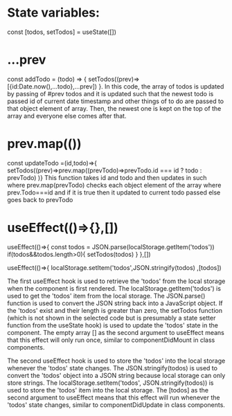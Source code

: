 # State variables:
const [todos, setTodos] = useState([])
# ...prev
const addTodo = (todo) => {
    setTodos((prev)=>[{id:Date.now(),...todo},...prev])
  }.
In this code, the array of todos is updated by passing of #prev todos and it is updated such that the newest todo is passed id of current date timestamp and other things of to do are passed to that object element of array.
Then, the newest one is kept on the top of the array and everyone else comes after that. 

# prev.map(())
const updateTodo =(id,todo)=>{
    setTodos((prev)=>prev.map((prevTodo)=>prevTodo.id === id ? todo : prevTodo)
  )}
This function takes id and todo and then updates in such where prev.map(prevTodo) checks each object element of the array where prev.Todo===id and if it is true then it updated to current todo passed else goes back to prevTodo

# useEffect(()=>{},[])
useEffect(()=>{
  const todos = JSON.parse(localStorage.getItem('todos'))
  if(todos&&todos.length>0){
    setTodos(todos)
  }
},[])

useEffect(()=>{
  localStorage.setItem('todos',JSON.stringify(todos)
,[todos])

The first useEffect hook is used to retrieve the 'todos' from the local storage when the component is first rendered. The localStorage.getItem('todos') is used to get the 'todos' item from the local storage. The JSON.parse() function is used to convert the JSON string back into a JavaScript object. If the 'todos' exist and their length is greater than zero, the setTodos function (which is not shown in the selected code but is presumably a state setter function from the useState hook) is used to update the 'todos' state in the component. The empty array [] as the second argument to useEffect means that this effect will only run once, similar to componentDidMount in class components.

The second useEffect hook is used to store the 'todos' into the local storage whenever the 'todos' state changes. The JSON.stringify(todos) is used to convert the 'todos' object into a JSON string because local storage can only store strings. The localStorage.setItem('todos', JSON.stringify(todos)) is used to store the 'todos' item into the local storage. The [todos] as the second argument to useEffect means that this effect will run whenever the 'todos' state changes, similar to componentDidUpdate in class components.